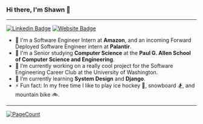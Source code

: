 ### Hi there, I'm Shawn 👋

---
[![Linkedin Badge](https://img.shields.io/badge/-scollinge-blue?style=flat&logo=Linkedin&logoColor=white&link=https://www.linkedin.com/in/s-collinge/)](https://www.linkedin.com/in/s-collinge/)
[![Website Badge](https://img.shields.io/badge/-shawnc.net-0a812a?style=flat&logo=Google-Chrome&logoColor=white&link=https://shawnc.net/)](https://shawnc.net/)


- :briefcase: I'm a Software Engineer Intern at **Amazon**, and an incoming Forward Deployed Software Engineer intern at **Palantir**.
- :school: I'm a Senior studying **Computer Science** at the **Paul G. Allen School of Computer Science and Engineering**.
- 🔭 I’m currently working on a really cool project for the Software Engineering Career Club at the University of Washington.
- 🌱 I’m currently learning **System Design** and **Django**.
- ⚡ Fun fact: In my free time I like to play ice hockey 🏒, snowboard 🏂, and mountain bike 🚲.
--- 
<!--
### I'm most comfortable working with: 

![Typescript](https://img.shields.io/badge/TypeScript-007ACC?style=for-the-badge&logo=typescript&logoColor=white)
![React](https://img.shields.io/badge/React-20232A?style=for-the-badge&logo=react&logoColor=61DAFB)
![TailwindCSS](https://img.shields.io/badge/tailwindcss-%2338B2AC.svg?style=for-the-badge&logo=tailwind-css&logoColor=white)
![Python](https://img.shields.io/badge/Python/Flask-FFD43B?style=for-the-badge&logo=python&logoColor=blue)
![AWS](https://img.shields.io/badge/AWS-232F3E?style=for-the-badge&logo=amazonaws&logoColor=white)

---
### Technologies I've worked with before:

#### Front-end
![TypeScript](https://img.shields.io/badge/TypeScript-007ACC?style=for-the-badge&logo=typescript&logoColor=white)
![React](https://img.shields.io/badge/React-20232A?style=for-the-badge&logo=react&logoColor=61DAFB)
![JavaScript](https://img.shields.io/badge/JavaScript-F7DF1E?style=for-the-badge&logo=javascript&logoColor=black)
![Webpack](https://img.shields.io/badge/Webpack-8DD6F9?style=for-the-badge&logo=webpack&logoColor=black)
![Vite](https://img.shields.io/badge/Vite-646CFF?style=for-the-badge&logo=vite&logoColor=white)
![NPM](https://img.shields.io/badge/NPM-%23CB3837.svg?style=for-the-badge&logo=npm&logoColor=white)

#### Backend
![Express.js](https://img.shields.io/badge/express.js-%23404d59.svg?style=for-the-badge&logo=express&logoColor=%2361DAFB)
![DjangoREST](https://img.shields.io/badge/DJANGO-REST-ff1709?style=for-the-badge&logo=django&logoColor=white&color=ff1709&labelColor=gray)
![Selenium](https://img.shields.io/badge/Selenium-43B02A?style=for-the-badge&logo=Selenium&logoColor=white)

#### DevOps and Tools
![Git](https://img.shields.io/badge/Git-F05032?style=for-the-badge&logo=git&logoColor=white)
![GitHub Actions](https://img.shields.io/badge/github%20actions-%232671E5.svg?style=for-the-badge&logo=githubactions&logoColor=white)
![Docker](https://img.shields.io/badge/Docker-2CA5E0?style=for-the-badge&logo=docker&logoColor=white)
![Figma](https://img.shields.io/badge/Figma-F24E1E?style=for-the-badge&logo=figma&logoColor=white)
![VSCode](https://img.shields.io/badge/Visual_Studio_Code-007ACC?style=for-the-badge&logo=visual-studio-code&logoColor=white)


#### Databases
![PostgreSQL](https://img.shields.io/badge/PostgreSQL-316192?style=for-the-badge&logo=postgresql&logoColor=white)
![Supabase](https://img.shields.io/badge/Supabase-3ECF8E?style=for-the-badge&logo=supabase&logoColor=white)
![MySQL](https://img.shields.io/badge/MySQL-00000F?style=for-the-badge&logo=mysql&logoColor=white)


#### Data Science and Machine Learning
![NumPy](https://img.shields.io/badge/NumPy-013243?style=for-the-badge&logo=numpy&logoColor=white)
![Matplotlib](https://img.shields.io/badge/Matplotlib-013243?style=for-the-badge&logo=python&logoColor=white)
![Pandas](https://img.shields.io/badge/Pandas-150458?style=for-the-badge&logo=pandas&logoColor=white)
![Scikit-Learn](https://img.shields.io/badge/Scikit_Learn-F7931E?style=for-the-badge&logo=scikit-learn&logoColor=white)

#### Other Programming Languages I know
![Java](https://img.shields.io/badge/Java-ED8B00?style=for-the-badge&logo=java&logoColor=white)


---
-->
[![PageCount](https://hits.dwyl.com/ShawnCollinge/ShawnCollinge.svg?style=flat-square)](http://hits.dwyl.com/ShawnCollinge/ShawnCollinge)

